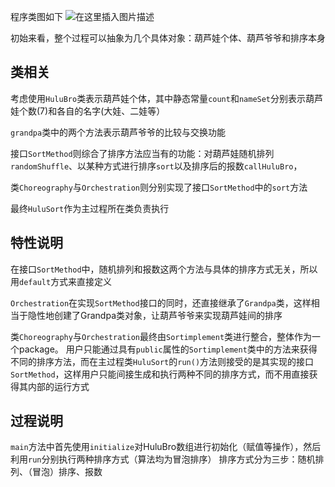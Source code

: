 ﻿程序类图如下
![在这里插入图片描述](https://img-blog.csdnimg.cn/img_convert/759329777eedb01b2577fcc54f2574af.png#pic_center)

初始来看，整个过程可以抽象为几个具体对象：葫芦娃个体、葫芦爷爷和排序本身
## 类相关
考虑使用`HuluBro`类表示葫芦娃个体，其中静态常量`count`和`nameSet`分别表示葫芦娃个数(7)和各自的名字(大娃、二娃等）

`grandpa`类中的两个方法表示葫芦爷爷的比较与交换功能

接口`SortMethod`则综合了排序方法应当有的功能：对葫芦娃随机排列`randomShuffle`、以某种方式进行排序`sort`以及排序后的报数`callHuluBro`，

类`Choreography`与`Orchestration`则分别实现了接口`SortMethod`中的`sort`方法

最终`HuluSort`作为主过程所在类负责执行
## 特性说明
在接口`SortMethod`中，随机排列和报数这两个方法与具体的排序方式无关，所以用`default`方式来直接定义

`Orchestration`在实现`SortMethod`接口的同时，还直接继承了`Grandpa`类，这样相当于隐性地创建了Grandpa类对象，让葫芦爷爷来实现葫芦娃间的排序

类`Choreography`与`Orchestration`最终由`Sortimplement`类进行整合，整体作为一个package。
用户只能通过具有`public`属性的`Sortimplement`类中的方法来获得不同的排序方法，而在主过程类`HuluSort`的`run()`方法则接受的是其实现的接口`SortMethod`，这样用户只能间接生成和执行两种不同的排序方式，而不用直接获得其内部的运行方式
## 过程说明
`main`方法中首先使用`initialize`对HuluBro数组进行初始化（赋值等操作），然后利用`run`分别执行两种排序方式（算法均为冒泡排序）
排序方式分为三步：随机排列、（冒泡）排序、报数

